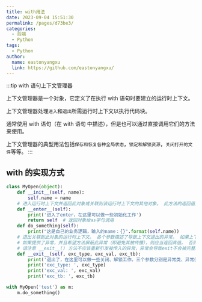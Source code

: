 ```yaml
---
title: with用法
date: 2023-09-04 15:51:30
permalink: /pages/d73be3/
categories:
  - 后端
  - Python
tags:
  - Python
author:
  name: eastonyangxu
  link: https://github.com/eastonyangxu/
---
```


:::tip
with 语句上下文管理器

上下文管理器是一个对象，它定义了在执行 with 语句时要建立的运行时上下文。

上下文管理器处理`进入`和`退出`所需运行时上下文以执行代码块。

通常使用 with 语句（在 with 语句 中描述），但是也可以通过直接调用它们的方法来使用。

上下文管理器的典型用法包括`保存和恢复各种全局状态`，`锁定和解锁资源`，`关闭打开的文件`等等。
:::

## with 的实现方式

```python
class MyOpen(object):
    def __init__(self, name):
        self.name = name
    # 进入运行时上下文并返回此对象或关联到该运行时上下文的其他对象。 此方法的返回值会绑定到使用此上下文管理器的 with 语句的 as 子句中的标识符
    def __enter__(self):
        print('进入了enter，在这里可以做一些初始化工作')
        return self  # 返回对象给as字句调用
    def do_something(self):
        print("这是自己的业务逻辑，输入的name：{}".format(self.name))
    # 退出关联到此对象的运行时上下文。 各个参数描述了导致上下文退出的异常。 如果上下文是无异常地退出的，三个参数都将为 None。
    # 如果提供了异常，并且希望方法屏蔽此异常（即避免其被传播），则应当返回真值。 否则的话，异常将在退出此方法时按正常流程处理。
    # 请注意 __exit__() 方法不应该重新引发被传入的异常，异常会导致exit不会被完整的执行，导致代码出现未知错误。
    def __exit__(self, exc_type, exc_val, exc_tb):
        print('退出了，在这里可以做一些关闭、解锁工作。三个参数分别是异常类、异常值、异常信息追踪。')
        print('exc_type: ', exc_type)
        print('exc_val: ', exc_val)
        print('exc_tb: ', exc_tb)

with MyOpen('test') as m:
    m.do_something()
```
